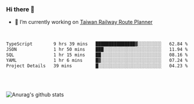 ### Hi there 👋

- 🔭 I’m currently working on [Taiwan Railway Route Planner](https://github.com/Taiwan-Railway-Route-Planner)

<br/>

<!--START_SECTION:waka-->

```txt
TypeScript        9 hrs 39 mins   ███████████████▓░░░░░░░░░   62.84 %
JSON              1 hr 50 mins    ███░░░░░░░░░░░░░░░░░░░░░░   11.94 %
SQL               1 hr 15 mins    ██░░░░░░░░░░░░░░░░░░░░░░░   08.16 %
YAML              1 hr 6 mins     █▓░░░░░░░░░░░░░░░░░░░░░░░   07.24 %
Project Details   39 mins         █░░░░░░░░░░░░░░░░░░░░░░░░   04.23 %
```

<!--END_SECTION:waka-->

<br/>
<br/>

![Anurag's github stats](https://github-readme-stats.vercel.app/api?username=DepickereSven&show_icons=true&theme=tokyonight)



<!--
**DepickereSven/DepickereSven** is a ✨ _special_ ✨ repository because its `README.md` (this file) appears on your GitHub profile.

Here are some ideas to get you started:

- 🔭 I’m currently working on ...
- 🌱 I’m currently learning ...
- 👯 I’m looking to collaborate on ...
- 🤔 I’m looking for help with ...
- 💬 Ask me about ...
- 📫 How to reach me: ...
- 😄 Pronouns: ...
- ⚡ Fun fact: ...
-->
